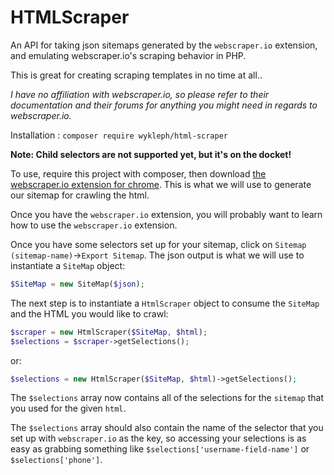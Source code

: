 # HTMLScraper

An API for taking json sitemaps generated by the `webscraper.io` extension, and emulating webscraper.io's scraping behavior in PHP.

This is great for creating scraping templates in no time at all..

_I have no affiliation with webscraper.io, so please refer to their documentation and their forums for anything you might need in regards to webscraper.io._

Installation : `composer require wykleph/html-scraper`

__Note:  Child selectors are not supported yet, but it's on the docket!__

To use, require this project with composer, then download [the webscraper.io extension for chrome](http://webscraper.io/).  This is what we will use to generate our sitemap for crawling the html.

Once you have the `webscraper.io` extension, you will probably want to learn how to use the `webscraper.io` extension.  

Once you have some selectors set up for your sitemap, click on `Sitemap (sitemap-name)`->`Export Sitemap`.  The json output is what we will use to instantiate a `SiteMap` object:

```php
$SiteMap = new SiteMap($json);
```

The next step is to instantiate a `HtmlScraper` object to consume the `SiteMap` and the HTML you would like to crawl:

```php
$scraper = new HtmlScraper($SiteMap, $html);
$selections = $scraper->getSelections();
```

or:

```php
$selections = new HtmlScraper($SiteMap, $html)->getSelections();
```

The `$selections` array now contains all of the selections for the `sitemap` that you used for the given `html`.

The `$selections` array should also contain the name of the selector that you set up with `webscraper.io` as the key,
so accessing your selections is as easy as grabbing something like `$selections['username-field-name']` or `$selections['phone']`.
